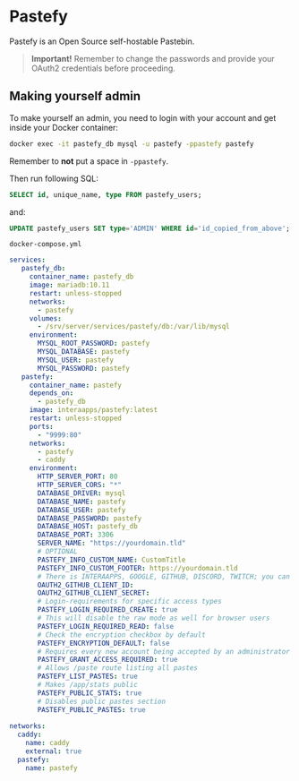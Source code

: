 # Pastefy
Pastefy is an Open Source self-hostable Pastebin.

> **Important!** Remember to change the passwords and provide your OAuth2 credentials before proceeding.

## Making yourself admin
To make yourself an admin, you need to login with your account and get inside your Docker container:
```bash
docker exec -it pastefy_db mysql -u pastefy -ppastefy pastefy
```
Remember to **not** put a space in ``-ppastefy``.

Then run following SQL:
```sql
SELECT id, unique_name, type FROM pastefy_users;
```

and:
```sql
UPDATE pastefy_users SET type='ADMIN' WHERE id='id_copied_from_above';
```

``docker-compose.yml``
```yaml
services:
   pastefy_db:
     container_name: pastefy_db
     image: mariadb:10.11
     restart: unless-stopped
     networks:
       - pastefy
     volumes:
       - /srv/server/services/pastefy/db:/var/lib/mysql
     environment:
       MYSQL_ROOT_PASSWORD: pastefy
       MYSQL_DATABASE: pastefy
       MYSQL_USER: pastefy
       MYSQL_PASSWORD: pastefy
   pastefy:
     container_name: pastefy
     depends_on:
       - pastefy_db
     image: interaapps/pastefy:latest
     restart: unless-stopped
     ports:
       - "9999:80"
     networks:
       - pastefy
       - caddy
     environment:
       HTTP_SERVER_PORT: 80
       HTTP_SERVER_CORS: "*"
       DATABASE_DRIVER: mysql
       DATABASE_NAME: pastefy
       DATABASE_USER: pastefy
       DATABASE_PASSWORD: pastefy
       DATABASE_HOST: pastefy_db
       DATABASE_PORT: 3306
       SERVER_NAME: "https://yourdomain.tld"
       # OPTIONAL
       PASTEFY_INFO_CUSTOM_NAME: CustomTitle
       PASTEFY_INFO_CUSTOM_FOOTER: https://yourdomain.tld
       # There is INTERAAPPS, GOOGLE, GITHUB, DISCORD, TWITCH; you can use multiple
       OAUTH2_GITHUB_CLIENT_ID:  
       OAUTH2_GITHUB_CLIENT_SECRET: 
       # Login-requirements for specific access types
       PASTEFY_LOGIN_REQUIRED_CREATE: true
       # This will disable the raw mode as well for browser users
       PASTEFY_LOGIN_REQUIRED_READ: false
       # Check the encryption checkbox by default
       PASTEFY_ENCRYPTION_DEFAULT: false
       # Requires every new account being accepted by an administrator
       PASTEFY_GRANT_ACCESS_REQUIRED: true
       # Allows /paste route listing all pastes
       PASTEFY_LIST_PASTES: true
       # Makes /app/stats public
       PASTEFY_PUBLIC_STATS: true
       # Disables public pastes section
       PASTEFY_PUBLIC_PASTES: true
       
networks:
  caddy:
    name: caddy
    external: true
  pastefy:
    name: pastefy
```
